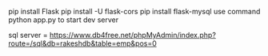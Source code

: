 pip install Flask
pip install -U flask-cors
pip install flask-mysql
use command python app.py   to start dev server

sql server = https://www.db4free.net/phpMyAdmin/index.php?route=/sql&db=rakeshdb&table=emp&pos=0

